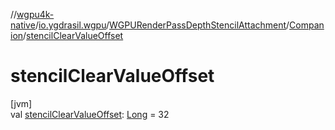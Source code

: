 //[wgpu4k-native](../../../../index.md)/[io.ygdrasil.wgpu](../../index.md)/[WGPURenderPassDepthStencilAttachment](../index.md)/[Companion](index.md)/[stencilClearValueOffset](stencil-clear-value-offset.md)

# stencilClearValueOffset

[jvm]\
val [stencilClearValueOffset](stencil-clear-value-offset.md): [Long](https://kotlinlang.org/api/core/kotlin-stdlib/kotlin/-long/index.html) = 32